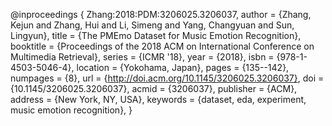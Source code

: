 @inproceedings
{
	Zhang:2018:PDM:3206025.3206037,
	author = {Zhang, Kejun and Zhang, Hui and Li, Simeng and Yang, Changyuan and Sun, Lingyun},
	title = {The PMEmo Dataset for Music Emotion Recognition},
	booktitle = {Proceedings of the 2018 ACM on International Conference on Multimedia Retrieval},
	series = {ICMR '18},
	year = {2018},
	isbn = {978-1-4503-5046-4},
	location = {Yokohama, Japan},
	pages = {135--142},
	numpages = {8},
	url = {http://doi.acm.org/10.1145/3206025.3206037},
	doi = {10.1145/3206025.3206037},
	acmid = {3206037},
	publisher = {ACM},
	address = {New York, NY, USA},
	keywords = {dataset, eda, experiment, music emotion recognition},
}